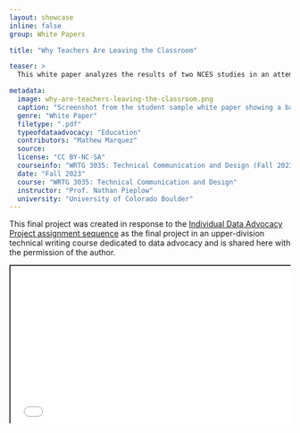 ```yaml
---
layout: showcase
inline: false
group: White Papers

title: "Why Teachers Are Leaving the Classroom"

teaser: >
  This white paper analyzes the results of two NCES studies in an attempt to discover the primary drivers of turnover in the K-12 teaching workforce. Ultimately, it concludes that more study is needed. .

metadata:
  image: why-are-teachers-leaving-the-classroom.png
  caption: "Screenshot from the student sample white paper showing a bar graph with the results of a 2012 NCES survey"
  genre: "White Paper"
  filetype: ".pdf"
  typeofdataadvocacy: "Education"
  contributors: "Mathew Marquez"
  source:
  license: "CC BY-NC-SA"
  courseinfo: "WRTG 3035: Technical Communication and Design (Fall 2023, taught by Nathan Pieplow at the University of Colorado Boulder)"
  date: "Fall 2023"
  course: "WRTG 3035: Technical Communication and Design"
  instructor: "Prof. Nathan Pieplow"
  university: "University of Colorado Boulder"
---
```


This final project was created in response to the [Individual Data Advocacy Project assignment sequence]({{site.baseurl}}/cards/individual-data-advocacy-project) as the final project in an upper-division technical writing course dedicated to data advocacy and is shared here with the permission of the author.

<div style="position: relative; padding-bottom: 56.25%; height: 0; overflow: hidden;"><iframe src="../assets/pdf/why-teachers-are-leaving-the-classroom.pdf" width="100%" title="Why Teachers Are Leaving the Classroom" style="border:2px #323639 solid; position: absolute; top: 0; left: 0; right: 0; bottom: 0; height: 100%; max-width: 100%;"></iframe></div>
